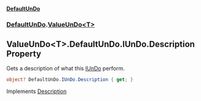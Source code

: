 #### [DefaultUnDo](../../index.md 'index')
### [DefaultUnDo](../../index.md#DefaultUnDo 'DefaultUnDo').[ValueUnDo&lt;T&gt;](index.md 'DefaultUnDo\.ValueUnDo\<T\>')

## ValueUnDo\<T\>\.DefaultUnDo\.IUnDo\.Description Property

Gets a description of what this [IUnDo](../IUnDo/index.md 'DefaultUnDo\.IUnDo') perform\.

```csharp
object? DefaultUnDo.IUnDo.Description { get; }
```

Implements [Description](../IUnDo/Description.md 'DefaultUnDo\.IUnDo\.Description')